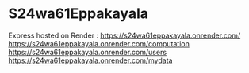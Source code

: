# S24wa61Eppakayala
Express hosted on Render : https://s24wa61eppakayala.onrender.com/
https://s24wa61eppakayala.onrender.com/computation
https://s24wa61eppakayala.onrender.com/users
https://s24wa61eppakayala.onrender.com/mydata
